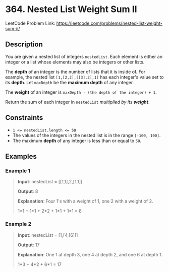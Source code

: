 # 364. Nested List Weight Sum II

LeetCode Problem Link: <https://leetcode.com/problems/nested-list-weight-sum-ii/>

## Description

You are given a nested list of integers `nestedList`. Each element is either an integer or a list whose elements may also be integers or other lists.

The **depth** of an integer is the number of lists that it is inside of. For example, the nested list `[1,[2,2],[[3],2],1]` has each integer's value set to its **depth**. Let `maxDepth` be the **maximum depth** of any integer.

The **weight** of an integer is `maxDepth - (the depth of the integer) + 1`.

Return the sum of each integer in `nestedList` *multiplied by its* ***weight***.

## Constraints

- `1 <= nestedList.length <= 50`
- The values of the integers in the nested list is in the range `[-100, 100]`.
- The maximum **depth** of any integer is less than or equal to `50`.

## Examples

### Example 1

> **Input**: nestedList = [[1,1],2,[1,1]]
>
> **Output**: 8
>
> **Explanation**: Four 1's with a weight of 1, one 2 with a weight of 2.
>
> 1\*1 + 1\*1 + 2\*2 + 1\*1 + 1\*1 = 8

### Example 2

> **Input**: nestedList = [1,[4,[6]]]
>
> **Output**: 17
>
> **Explanation**: One 1 at depth 3, one 4 at depth 2, and one 6 at depth 1.
>
> 1\*3 + 4\*2 + 6\*1 = 17